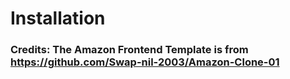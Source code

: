 # Installation
### Credits: The Amazon Frontend Template is from https://github.com/Swap-nil-2003/Amazon-Clone-01

